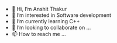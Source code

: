 - 👋 Hi, I’m Anshit Thakur
- 👀 I’m interested in Software development
- 🌱 I’m currently learning C++
- 💞️ I’m looking to collaborate on ...
- 📫 How to reach me ...

<!---
Anshit07/Anshit07 is a ✨ special ✨ repository because its `README.md` (this file) appears on your GitHub profile.
You can click the Preview link to take a look at your changes.
--->
